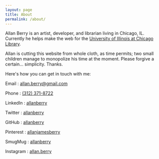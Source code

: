 ```yaml
---
layout: page
title: About
permalink: /about/
---
```


Allan Berry is an artist, developer, and librarian living in Chicago, IL. Currently he helps make the web for the [University of Illinois at Chicago Library](https://library.uic.edu/).

Allan is cutting this website from whole cloth, as time permits; two small children manage to monopolize his time at the moment.  Please forgive a certain... simplicity.  Thanks.

Here's how you can get in touch with me:

Email
: [allan.berry@gmail.com](mailto:allan.berry@gmail.com)

Phone
: [(312) 371-8722](tel:+1-312-371-8722)

LinkedIn
: [allanberry](https://www.linkedin.com/in/allanberry/)

Twitter
: [allanberry](https://twitter.com/allanberry)

GitHub
: [allanberry](https://github.com/allanberry)

Pinterest
: [allanjamesberry](https://www.pinterest.com/allanjamesberry/)

SmugMug
: [allanberry](https://allanberry.smugmug.com/)

Instagram
: [allan.berry](https://www.instagram.com/allan.berry/)
